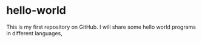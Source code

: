 # hello-world
This is my first repository  on GitHub. I will share some hello world programs in different languages,
